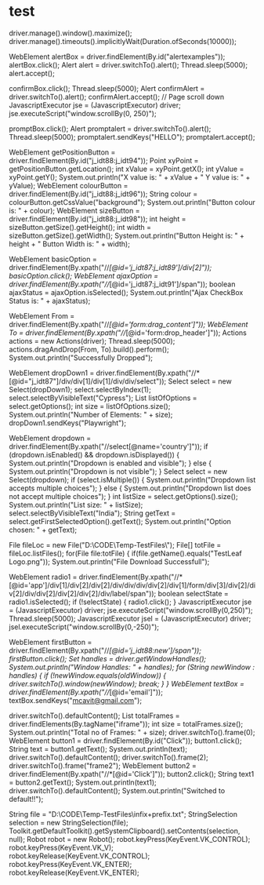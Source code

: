 # test
driver.manage().window().maximize();
driver.manage().timeouts().implicitlyWait(Duration.ofSeconds(10000));

WebElement alertBox = driver.findElement(By.id("alertexamples"));
alertBox.click();
Alert alert = driver.switchTo().alert();
Thread.sleep(5000);
alert.accept();

confirmBox.click();
Thread.sleep(5000);
Alert confirmAlert = driver.switchTo().alert();
confirmAlert.accept();
// Page scroll down
JavascriptExecutor jse = (JavascriptExecutor) driver;
jse.executeScript("window.scrollBy(0, 250)");

promptBox.click();
Alert promptalert = driver.switchTo().alert();
Thread.sleep(5000);
promptalert.sendKeys("HELLO");
promptalert.accept();

WebElement getPositionButton = driver.findElement(By.id("j_idt88:j_idt94"));
Point xyPoint = getPositionButton.getLocation();
int xValue = xyPoint.getX();
int yValue = xyPoint.getY();
System.out.println("X value is: " + xValue + " Y value is: " + yValue);
WebElement colourButton = driver.findElement(By.id("j_idt88:j_idt96"));
String colour = colourButton.getCssValue("background");
System.out.println("Button colour is: " + colour);
WebElement sizeButton = driver.findElement(By.id("j_idt88:j_idt98"));
int height = sizeButton.getSize().getHeight();
int width = sizeButton.getSize().getWidth();
System.out.println("Button Height is: " + height + " Button Width is: " + width);

WebElement basicOption = driver.findElement(By.xpath("//*[@id='j_idt87:j_idt89']/div[2]"));
basicOption.click();
WebElement ajaxOption = driver.findElement(By.xpath("//*[@id='j_idt87:j_idt91']/span"));
boolean ajaxStatus = ajaxOption.isSelected();
System.out.println("Ajax CheckBox Status is: " + ajaxStatus);

WebElement From = driver.findElement(By.xpath("//*[@id='form:drag_content']"));
WebElement To = driver.findElement(By.xpath("//*[@id='form:drop_header']"));
Actions actions = new Actions(driver);
Thread.sleep(5000);
actions.dragAndDrop(From, To).build().perform();
System.out.println("Successfully Dropped");

WebElement dropDown1 = driver.findElement(By.xpath("//*[@id=\"j_idt87\"]/div/div[1]/div[1]/div/div/select"));
Select select = new Select(dropDown1);
select.selectByIndex(1);
select.selectByVisibleText("Cypress");
List<WebElement> listOfOptions = select.getOptions();
int size = listOfOptions.size();
System.out.println("Number of Elements: " + size);
dropDown1.sendKeys("Playwright");

WebElement dropdown = driver.findElement(By.xpath("//select[@name='country']"));
if (dropdown.isEnabled() && dropdown.isDisplayed()) {
System.out.println("Dropdown is enabled and visible");
} else {
System.out.println("Dropdown is not visible");
}
Select select = new Select(dropdown);
if (select.isMultiple()) {
System.out.println("Dropdown list accepts multiple choices");
} else {
System.out.println("Dropdown list does not accept multiple choices");
}
int listSize = select.getOptions().size();
System.out.println("List size: " + listSize);
select.selectByVisibleText("India");
String getText = select.getFirstSelectedOption().getText();
System.out.println("Option chosen: " + getText);

File fileLoc = new File("D:\\CODE\\Temp-TestFiles\\");
File[] totFile = fileLoc.listFiles();
for(File file:totFile) {
if(file.getName().equals("TestLeaf Logo.png"));
System.out.println("File Download Successfull");

WebElement radio1 = driver.findElement(By.xpath("//*[@id='app']/div[1]/div[2]/div[2]/div/div/div/div[2]/div[1]/form/div[3]/div[2]/div[2]/div/div[2]/div[2]/div[2]/div/label/span"));
boolean selectState = radio1.isSelected();
if (!selectState) {
radio1.click();
}
JavascriptExecutor jse = (JavascriptExecutor) driver;
jse.executeScript("window.scrollBy(0,250)");
Thread.sleep(5000);
JavascriptExecutor jsel = (JavascriptExecutor) driver;
jsel.executeScript("window.scrollBy(0,-250)");

WebElement firstButton = driver.findElement(By.xpath("//*[@id='j_idt88:new']/span"));
firstButton.click();
Set<String> handles = driver.getWindowHandles();
System.out.println("Window Handles: " + handles);
for (String newWindow : handles) {
if (!newWindow.equals(oldWindow)) {
driver.switchTo().window(newWindow);
break;
}
}
WebElement textBox = driver.findElement(By.xpath("//*[@id='email']"));
textBox.sendKeys("mcavit@gmail.com");

driver.switchTo().defaultContent();
List<WebElement> totalFrames = driver.findElements(By.tagName("iframe"));
int size = totalFrames.size();
System.out.println("Total no of Frames: " + size);
driver.switchTo().frame(0);
WebElement button1 = driver.findElement(By.id("Click"));
button1.click();
String text = button1.getText();
System.out.println(text);
driver.switchTo().defaultContent();
driver.switchTo().frame(2);
driver.switchTo().frame("frame2");
WebElement button2 = driver.findElement(By.xpath("//*[@id='Click']"));
button2.click();
String text1 = button2.getText();
System.out.println(text1);
driver.switchTo().defaultContent();
System.out.println("Switched to default!!");

String file = "D:\\CODE\\Temp-TestFiles\\infix+prefix.txt";
StringSelection selection = new StringSelection(file);
Toolkit.getDefaultToolkit().getSystemClipboard().setContents(selection, null);
Robot robot = new Robot();
robot.keyPress(KeyEvent.VK_CONTROL);
robot.keyPress(KeyEvent.VK_V);
robot.keyRelease(KeyEvent.VK_CONTROL);
robot.keyPress(KeyEvent.VK_ENTER);
robot.keyRelease(KeyEvent.VK_ENTER);
